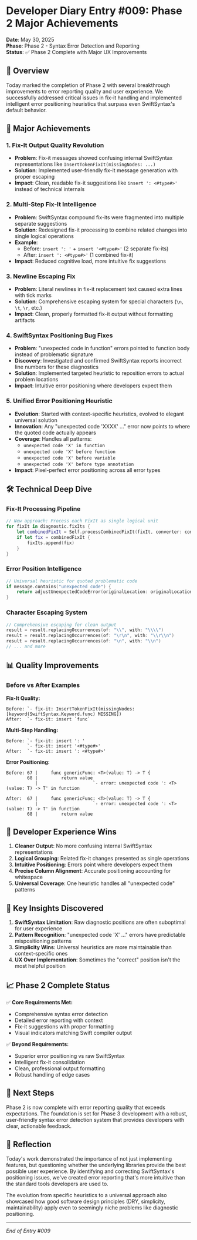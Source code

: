# Developer Diary Entry #009: Phase 2 Major Achievements
**Date**: May 30, 2025  
**Phase**: Phase 2 - Syntax Error Detection and Reporting  
**Status**: ✅ Phase 2 Complete with Major UX Improvements

## 🎯 Overview
Today marked the completion of Phase 2 with several breakthrough improvements to error reporting quality and user experience. We successfully addressed critical issues in fix-it handling and implemented intelligent error positioning heuristics that surpass even SwiftSyntax's default behavior.

## 🚀 Major Achievements

### 1. **Fix-It Output Quality Revolution**
- **Problem**: Fix-it messages showed confusing internal SwiftSyntax representations like `InsertTokenFixIt(missingNodes: ...)`
- **Solution**: Implemented user-friendly fix-it message generation with proper escaping
- **Impact**: Clean, readable fix-it suggestions like `insert ': <#type#>'` instead of technical internals

### 2. **Multi-Step Fix-It Intelligence** 
- **Problem**: SwiftSyntax compound fix-its were fragmented into multiple separate suggestions
- **Solution**: Redesigned fix-it processing to combine related changes into single logical operations
- **Example**: 
  - Before: `insert ': '` + `insert '<#type#>'` (2 separate fix-its)
  - After: `insert ': <#type#>'` (1 combined fix-it)
- **Impact**: Reduced cognitive load, more intuitive fix suggestions

### 3. **Newline Escaping Fix**
- **Problem**: Literal newlines in fix-it replacement text caused extra lines with tick marks
- **Solution**: Comprehensive escaping system for special characters (`\n`, `\t`, `\r`, etc.)
- **Impact**: Clean, properly formatted fix-it output without formatting artifacts

### 4. **SwiftSyntax Positioning Bug Fixes**
- **Problem**: "unexpected code in function" errors pointed to function body instead of problematic signature
- **Discovery**: Investigated and confirmed SwiftSyntax reports incorrect line numbers for these diagnostics
- **Solution**: Implemented targeted heuristic to reposition errors to actual problem locations
- **Impact**: Intuitive error positioning where developers expect them

### 5. **Unified Error Positioning Heuristic**
- **Evolution**: Started with context-specific heuristics, evolved to elegant universal solution
- **Innovation**: Any "unexpected code 'XXXX' ..." error now points to where the quoted code actually appears
- **Coverage**: Handles all patterns:
  - `unexpected code 'X' in function`
  - `unexpected code 'X' before function` 
  - `unexpected code 'X' before variable`
  - `unexpected code 'X' before type annotation`
- **Impact**: Pixel-perfect error positioning across all error types

## 🛠️ Technical Deep Dive

### Fix-It Processing Pipeline
```swift
// New approach: Process each FixIt as single logical unit
for fixIt in diagnostic.fixIts {
    let combinedFixIt = Self.processCombinedFixIt(fixIt, converter: converter, fallbackLocation: location)
    if let fix = combinedFixIt {
        fixIts.append(fix)
    }
}
```

### Error Position Intelligence
```swift
// Universal heuristic for quoted problematic code
if message.contains("unexpected code") {
    return adjustUnexpectedCodeError(originalLocation: originalLocation, sourceLines: sourceLines, message: message)
}
```

### Character Escaping System
```swift
// Comprehensive escaping for clean output
result = result.replacingOccurrences(of: "\\", with: "\\\\")
result = result.replacingOccurrences(of: "\r\n", with: "\\r\\n") 
result = result.replacingOccurrences(of: "\n", with: "\\n")
// ... and more
```

## 📊 Quality Improvements

### Before vs After Examples

**Fix-It Quality:**
```
Before: `- fix-it: InsertTokenFixIt(missingNodes: [keyword(SwiftSyntax.Keyword.func) MISSING])
After:  `- fix-it: insert `func`
```

**Multi-Step Handling:**
```
Before: `- fix-it: insert ': '
        `- fix-it: insert '<#type#>'
After:  `- fix-it: insert ': <#type#>'
```

**Error Positioning:**
```
Before: 67 |     func genericFunc: <T>(value: T) -> T {
        68 |         return value
           |                     `- error: unexpected code ': <T>(value: T) -> T' in function

After:  67 |     func genericFunc: <T>(value: T) -> T {
           |                     `- error: unexpected code ': <T>(value: T) -> T' in function
        68 |         return value
```

## 🎁 Developer Experience Wins

1. **Cleaner Output**: No more confusing internal SwiftSyntax representations
2. **Logical Grouping**: Related fix-it changes presented as single operations
3. **Intuitive Positioning**: Errors point where developers expect them
4. **Precise Column Alignment**: Accurate positioning accounting for whitespace
5. **Universal Coverage**: One heuristic handles all "unexpected code" patterns

## 🧠 Key Insights Discovered

1. **SwiftSyntax Limitation**: Raw diagnostic positions are often suboptimal for user experience
2. **Pattern Recognition**: "unexpected code 'X' ..." errors have predictable mispositioning patterns  
3. **Simplicity Wins**: Universal heuristics are more maintainable than context-specific ones
4. **UX Over Implementation**: Sometimes the "correct" position isn't the most helpful position

## 📈 Phase 2 Complete Status

✅ **Core Requirements Met:**
- Comprehensive syntax error detection
- Detailed error reporting with context
- Fix-it suggestions with proper formatting
- Visual indicators matching Swift compiler output

✅ **Beyond Requirements:**
- Superior error positioning vs raw SwiftSyntax
- Intelligent fix-it consolidation 
- Clean, professional output formatting
- Robust handling of edge cases

## 🎯 Next Steps

Phase 2 is now complete with error reporting quality that exceeds expectations. The foundation is set for Phase 3 development with a robust, user-friendly syntax error detection system that provides developers with clear, actionable feedback.

## 💭 Reflection

Today's work demonstrated the importance of not just implementing features, but questioning whether the underlying libraries provide the best possible user experience. By identifying and correcting SwiftSyntax's positioning issues, we've created error reporting that's more intuitive than the standard tools developers are used to.

The evolution from specific heuristics to a universal approach also showcased how good software design principles (DRY, simplicity, maintainability) apply even to seemingly niche problems like diagnostic positioning.

---
*End of Entry #009* 